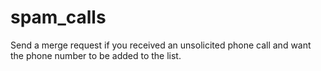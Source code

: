 # spam_calls
Send a merge request if you received an unsolicited phone call and want the phone number to be added to the list.
